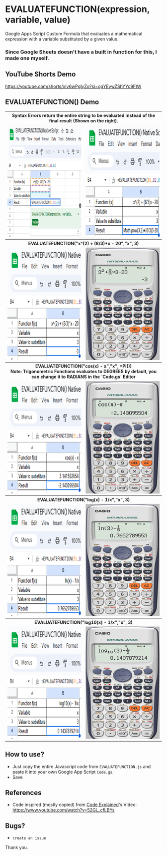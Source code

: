 # EVALUATEFUNCTION(expression, variable, value)
Google Apps Script Custom Formula that evaluates a mathematical expression with a variable substituted by a given value.

### Since Google Sheets doesn't have a built in function for this, I made one myself. 

## YouTube Shorts Demo
https://youtube.com/shorts/xIv6wPgIyZo?si=cgYEywZShYYc9FtW

## EVALUATEFUNCTION() Demo
<table>
  <tr>
    <th colspan="2">Syntax Errors return the entire string to be evaluated instead of the final result (Shown on the right).</th>
  </tr>
  <tr>
    <td align="center"><img src="/demo-images/EVALUATEFUNCTION_demo[0].png" alt="EVALUATEFUNCTION_demo[0]" width="360" height="360"></td>
    <td align="center"><img src="/demo-images/EVALUATEFUNCTION_demo[1].png" alt="EVALUATEFUNCTION_demo[1]" width="360" height="360"></td>
  </tr>
  <tr>
    <th colspan="2">EVALUATEFUNCTION("x^(2) + (8/3)*x - 20","x", 3)</th>
  </tr>
  <tr>
    <td align="center"><img src="/demo-images/EVALUATEFUNCTION_demo[2].png" alt="EVALUATEFUNCTION_demo[2]" width="360" height="360"></td>
    <td align="center"><img src="/demo-images/EVALUATEFUNCTION_demo[3].png" alt="EVALUATEFUNCTION_demo[3]" width="360" height="360"></td>
  </tr>
  <tr>
    <th colspan="2">EVALUATEFUNCTION("cos(x) - x","x", =PI()) </br> Note: Trigonometric Functions evaluates to DEGREES by default, you can change it to RADIANS in the `Code.gs` Editor</th>
  </tr>
  <tr>
    <td align="center"><img src="/demo-images/EVALUATEFUNCTION_demo[4].png" alt="EVALUATEFUNCTION_demo[4]" width="360" height="360"></td>
    <td align="center"><img src="/demo-images/EVALUATEFUNCTION_demo[5].png" alt="EVALUATEFUNCTION_demo[5]" width="360" height="360"></td>
  </tr>
  <tr>
    <th colspan="2">EVALUATEFUNCTION("log(x) - 1/x","x", 3)</th>
  </tr>
  <tr>
    <td align="center"><img src="/demo-images/EVALUATEFUNCTION_demo[6].png" alt="EVALUATEFUNCTION_demo[6]" width="360" height="360"></td>
    <td align="center"><img src="/demo-images/EVALUATEFUNCTION_demo[7].png" alt="EVALUATEFUNCTION_demo[7]" width="360" height="360"></td>
  </tr>
  <tr>
    <th colspan="2">EVALUATEFUNCTION("log10(x) - 1/x","x", 3)</th>
  </tr>
  <tr>
    <td align="center"><img src="/demo-images/EVALUATEFUNCTION_demo[8].png" alt="EVALUATEFUNCTION_demo[8]" width="360" height="360"></td>
    <td align="center"><img src="/demo-images/EVALUATEFUNCTION_demo[9].png" alt="EVALUATEFUNCTION_demo[9]" width="360" height="360"></td>
  </tr>
</table>

## How to use?
- Just copy the entire Javascript code from `EVALUATEFUNCTION.js` and paste it into your own Google App Script `Code.gs`.
- Save

## References
- Code inspired (mostly copied) from [Code Explained](https://www.youtube.com/@CodeExplained)'s Video: https://www.youtube.com/watch?v=52GL_cfLBYs

## Bugs?
- `create an issue`

Thank you.
